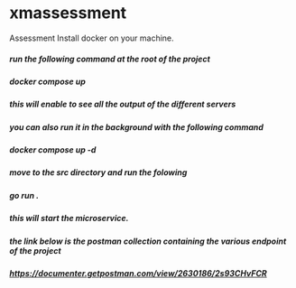 # xmassessment
Assessment
Install docker on your machine.
##### run the following command at the root of the project 
#####    docker compose up 
##### this will enable to see all the output of the different servers
##### you can also run it in the background with the following command
#####     docker compose up -d
##### move to the src directory and run the folowing
#####  go run .
##### this will start the microservice.
##### the link below is the postman collection containing the various endpoint of the project
#####  https://documenter.getpostman.com/view/2630186/2s93CHvFCR
